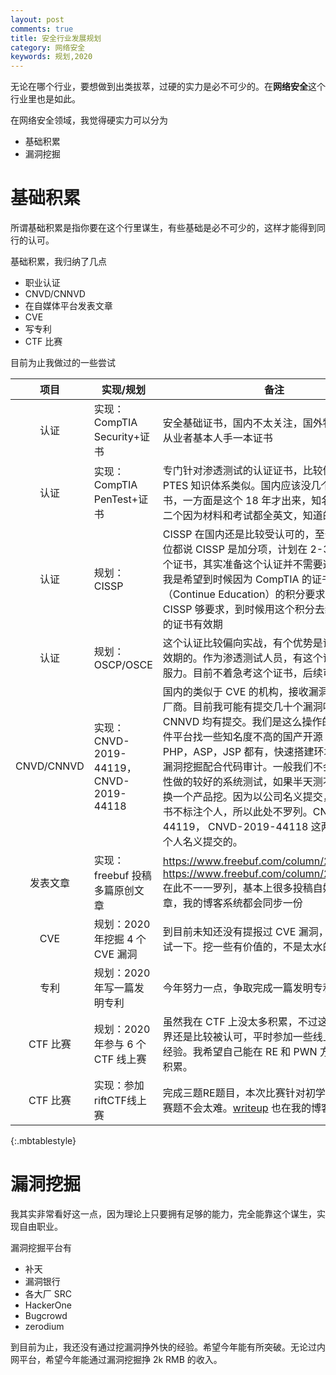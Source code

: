 ```yaml
---
layout: post
comments: true
title: 安全行业发展规划
category: 网络安全
keywords: 规划,2020
---
```


无论在哪个行业，要想做到出类拔萃，过硬的实力是必不可少的。在**网络安全**这个行业里也是如此。

在网络安全领域，我觉得硬实力可以分为
- 基础积累
- 漏洞挖掘

# 基础积累

所谓基础积累是指你要在这个行里谋生，有些基础是必不可少的，这样才能得到同行的认可。

基础积累，我归纳了几点
- 职业认证
- CNVD/CNNVD
- 在自媒体平台发表文章
- CVE
- 写专利
- CTF 比赛

目前为止我做过的一些尝试

|    项目    | 实现/规划                               | 备注                                                                                                                                                                                                                                                                                                                                                                                                                                                     |
| :--------: | --------------------------------------- | -------------------------------------------------------------------------------------------------------------------------------------------------------------------------------------------------------------------------------------------------------------------------------------------------------------------------------------------------------------------------------------------------------------------------------------------------------- |
|    认证    | 实现：CompTIA Security+证书             | 安全基础证书，国内不太关注，国外特别是美国，从业者基本人手一本证书                                                                                                                                                                                                                                                                                                                                                                                       |
|    认证    | 实现：CompTIA PenTest+证书              | 专门针对渗透测试的认证证书，比较偏向理论，和 PTES 知识体系类似。国内应该没几个人考这个证书，一方面是这个 18 年才出来，知名度不高，第二个因为材料和考试都全英文，知道的人就更少了                                                                                                                                                                                                                                                                         |
|    认证    | 规划：CISSP                             | CISSP 在国内还是比较受认可的，至少很多招聘岗位都说 CISSP 是加分项，计划在 2-3 年内考下这个证书，其实准备这个认证并不需要这么多时间，我是希望到时候因为 CompTIA 的证书有 CE（Continue Education）的积分要求，刚好 CISSP 够要求，到时候用这个积分去续 CompTIA 的证书有效期                                                                                                                                                                                 |
|    认证    | 规划：OSCP/OSCE                         | 这个认证比较偏向实战，有个优势是证书是终身有效期的。作为渗透测试人员，有这个证书会更有说服力。目前不着急考这个证书，后续可以考虑。                                                                                                                                                                                                                                                                                                                       |
| CNVD/CNNVD | 实现：CNVD-2019-44119， CNVD-2019-44118 | 国内的类似于 CVE 的机构，接收漏洞，并分发给厂商。目前我可能有提交几十个漏洞吧。CNVD 和 CNNVD 均有提交。我们是这么操作的，去开源软件平台找一些知名度不高的国产开源 CMS 系统，PHP，ASP，JSP 都有，快速搭建环境测试，正常漏洞挖掘配合代码审计。一般我们不会找那种安全性做的较好的系统测试，如果半天测不出漏洞，就换一个产品挖。因为以公司名义提交，原创漏洞证书不标注个人，所以此处不罗列。CNVD-2019-44119， CNVD-2019-44118 这两个漏洞是我个人名义提交的。 |
|  发表文章  | 实现：freebuf 投稿多篇原创文章                | https://www.freebuf.com/column/228005.html <br> https://www.freebuf.com/column/230601.html <br> 在此不一一罗列，基本上很多投稿自媒体平台的文章，我的博客系统都会同步一份                                                                                                                                                                                                                                                                                 |
|    CVE     | 规划：2020 年挖掘 4 个 CVE 漏洞         | 到目前未知还没有提报过 CVE 漏洞，今年希望尝试一下。挖一些有价值的，不是太水的 CVE                                                                                                                                                                                                                                                                                                                                                                        |
|    专利    | 规划：2020 年写一篇发明专利             | 今年努力一点，争取完成一篇发明专利                                                                                                                                                                                                                                                                                                                                                                                                                       |
|  CTF 比赛  | 规划：2020 年参与 6 个 CTF 线上赛       | 虽然我在 CTF 上没太多积累，不过这个比赛在业界还是比较被认可，平时参加一些线上赛，积累些经验。我希望自己能在 RE 和 PWN 方向上能有所积累。                                                                                                                                                                                                                                                                                                                 |
| CTF 比赛 | 实现：参加riftCTF线上赛 | 完成三题RE题目，本次比赛针对初学者比较友好，赛题不会太难。[writeup](https://kafroc.github.io/2020/03/21/RiftCTF-writeup.html) 也在我的博客中 |
{:.mbtablestyle}

# 漏洞挖掘

我其实非常看好这一点，因为理论上只要拥有足够的能力，完全能靠这个谋生，实现自由职业。

漏洞挖掘平台有

- 补天
- 漏洞银行
- 各大厂 SRC
- HackerOne
- Bugcrowd
- zerodium

到目前为止，我还没有通过挖漏洞挣外快的经验。希望今年能有所突破。无论过内网平台，希望今年能通过漏洞挖掘挣 2k RMB 的收入。
